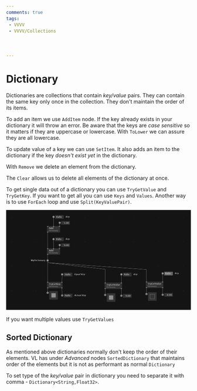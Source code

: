 ```yaml
---
comments: true
tags:
 - VVVV
 - VVVV/Collections



---
```


<!-- ![Repeating Sequence Numbers](../img/RepeatSequenceNumbers.png) -->

# Dictionary
Dictionaries are collections that contain *key/value* pairs. They can contain the same key only once in the collection. They don't maintain the order of its items.

To add an item we use `AddItem` node. If the key already exists in your dictionary it will throw an error. Be aware that the keys are *case sensitive* so it matters if they are uppercase or lowercase. With `ToLower` we can assure they are all lowercase.

To update value of a key we can use `SetItem`. It also adds an item to the dictionary if the key *doesn't exist yet* in the dictionary.

With `Remove` we delete an element from the dictionary.

The `Clear` allows us to delete all elements of the dictionary at once.

To get single data out of a dictionary you can use `TryGetValue` and `TryGetKey`. If you want to get all you can use `Keys` and `Values`. Another way is to use `ForEach` loop and use `Split(KeyValuePair)`.

![TryGet Values and Keys Dictionary IMG](../img/DictTryGet.png)

If you want multiple values use `TryGetValues`

## Sorted Dictionary
As mentioned above dictionaries normally don't keep the order of their elements. VL has under *Advanced* nodes `SortedDictionary` that maintains order of the elements but it is not as performant as normal `Dictionary`




To set type of the *key/value* pair in dictionary you need to separate it with comma - `Dictionary<String,Float32>`.
